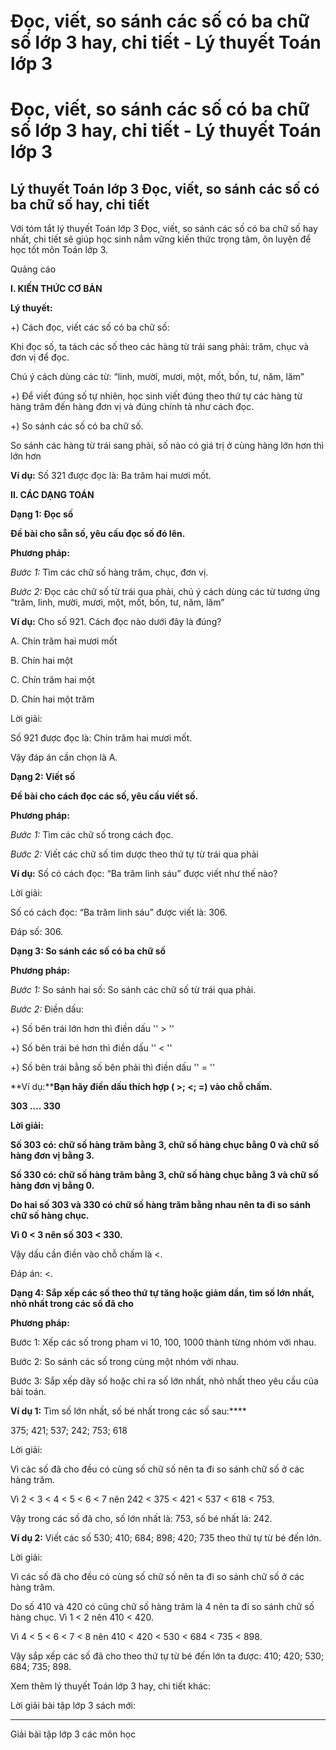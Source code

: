 # Đọc, viết, so sánh các số có ba chữ số lớp 3 hay, chi tiết - Lý thuyết Toán lớp 3

# Đọc, viết, so sánh các số có ba chữ số lớp 3 hay, chi tiết - Lý thuyết Toán lớp 3

## Lý thuyết Toán lớp 3 Đọc, viết, so sánh các số có ba chữ số hay, chi tiết

Với tóm tắt lý thuyết Toán lớp 3 Đọc, viết, so sánh các số có ba chữ số hay nhất, chi tiết sẽ giúp học sinh nắm vững kiến thức trọng tâm, ôn luyện để học tốt môn Toán lớp 3.

Quảng cáo

**I. KIẾN THỨC CƠ BẢN**

**Lý thuyết:**

+) Cách đọc, viết các số có ba chữ số:

Khi đọc số, ta tách các số theo các hàng từ trái sang phải: trăm, chục và đơn vị để đọc.

Chú ý cách dùng các từ: “linh, mười, mươi, một, mốt, bốn, tư, năm, lăm”

+) Để viết đúng số tự nhiên, học sinh viết đúng theo thứ tự các hàng từ hàng trăm đến hàng đơn vị và đúng chính tả như cách đọc.

+) So sánh các số có ba chữ số.

So sánh các hàng từ trái sang phải, số nào có giá trị ở cùng hàng lớn hơn thì lớn hơn

**Ví dụ:** Số 321 được đọc là: Ba trăm hai mươi mốt.

**II. CÁC DẠNG TOÁN**

**Dạng 1: Đọc số**

**Đề bài cho sẵn số, yêu cấu đọc số đó lên.**

**Phương pháp:**

_Bước 1:_ Tìm các chữ số hàng trăm, chục, đơn vị.

_Bước 2:_ Đọc các chữ số từ trái qua phải, chú ý cách dùng các từ tương ứng “trăm, linh, mười, mươi, một, mốt, bốn, tư, năm, lăm”

**Ví dụ:** Cho số 921. Cách đọc nào dưới đây là đúng? 

A. Chín trăm hai mươi mốt

B. Chín hai một 

C. Chín trăm hai một

D. Chín hai một trăm

Lời giải: 

Số 921 được đọc là: Chín trăm hai mươi mốt.

Vậy đáp án cần chọn là A. 

**Dạng 2: Viết số**

**Đề bài cho cách đọc các số, yêu cầu viết số.**

**Phương pháp:**

_Bước 1:_ Tìm các chữ số trong cách đọc.

_Bước 2:_ Viết các chữ số tìm dược theo thứ tự từ trái qua phải

**Ví dụ:** Số có cách đọc: “Ba trăm linh sáu” được viết như thế nào? 

Lời giải: 

Số có cách đọc: “Ba trăm linh sáu” được viết là: 306.

Đáp số: 306.

**Dạng 3: So sánh các số có ba chữ số**

**Phương pháp:**

_Bước 1:_ So sánh hai số: So sánh các chữ số từ trái qua phải.

_Bước 2:_ Điền dấu: 

+) Số bên trái lớn hơn thì điền dấu '' > ''

+) Số bên trái bé hơn thì điền dấu '' < ''

+) Số bên trái bằng số bên phải thì điền dấu '' = ''

**Ví dụ:****Bạn hãy điền dấu thích hợp ( >; <; =) vào chỗ chấm.**

**303 …. 330**

**Lời giải:**

**Số 303 có: chữ số hàng trăm bằng 3, chữ số hàng chục bằng 0 và chữ số hàng đơn vị bằng 3.**

**Số 330 có: chữ số hàng trăm bằng 3, chữ số hàng chục bằng 3 và chữ số hàng đơn vị bằng 0.**

**Do hai số 303 và 330 có chữ số hàng trăm bằng nhau nên ta đi so sánh chữ số hàng chục.**

**Vì 0 < 3 nên số 303 < 330.**

Vậy dấu cần điền vào chỗ chấm là <.

Đáp án: <.

**Dạng 4: Sắp xếp các số theo thứ tự tăng hoặc giảm dần, tìm số lớn nhất, nhỏ nhất trong các số đã cho**

**Phương pháp:**

Bước 1: Xếp các số trong pham vi 10, 100, 1000 thành từng nhóm với nhau.

Bước 2: So sánh các số trong cùng một nhóm với nhau.

Bước 3: Sắp xếp dãy số hoặc chỉ ra số lớn nhất, nhỏ nhất theo yêu cầu của bài toán.

**Ví dụ 1:** Tìm số lớn nhất, số bé nhất trong các số sau:****

375; 421; 537; 242; 753; 618

Lời giải: 

Vì các số đã cho đều có cùng số chữ số nên ta đi so sánh chữ số ở các hàng trăm. 

Vì 2 < 3 < 4 < 5 < 6 < 7 nên 242 < 375 < 421 < 537 < 618 < 753.

Vậy trong các số đã cho, số lớn nhất là: 753, số bé nhất là: 242.

**Ví dụ 2:** Viết các số 530; 410; 684; 898; 420; 735 theo thứ tự từ bé đến lớn.

Lời giải: 

Vì các số đã cho đều có cùng số chữ số nên ta đi so sánh chữ số ở các hàng trăm. 

Do số 410 và 420 có cũng chữ số hàng trăm là 4 nên ta đi so sánh chữ số hàng chục. Vì 1 < 2 nên 410 < 420\. 

Vì 4 < 5 < 6 < 7 < 8 nên 410 < 420 < 530 < 684 < 735 < 898.

Vậy sắp xếp các số đã cho theo thứ tự từ bé đến lớn ta được: 410; 420; 530; 684; 735; 898.

Xem thêm lý thuyết Toán lớp 3 hay, chi tiết khác:

Lời giải bài tập lớp 3 sách mới:

* * *

Giải bài tập lớp 3 các môn học
